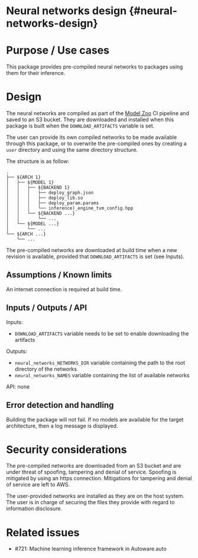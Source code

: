 Neural networks design {#neural-networks-design}
=======================

# Purpose / Use cases
<!-- Required -->
<!-- Things to consider:
    - Why did we implement this feature? -->

This package provides pre-compiled neural networks to packages using them for their inference.


# Design
<!-- Required -->
<!-- Things to consider:
    - How does it work? -->

The neural networks are compiled as part of the
[Model Zoo](https://github.com/autowarefoundation/modelzoo/) CI pipeline and saved to an S3 bucket.
They are downloaded and installed when this package is built when the `DOWNLOAD_ARTIFACTS` variable
is set.

The user can provide its own compiled networks to be made available through this package, or to
overwrite the pre-compiled ones by creating a `user` directory and using the same directory
structure.

The structure is as follow:

```
.
├── ${ARCH 1}
│   ├── ${MODEL 1}
│   │   ├── ${BACKEND 1}
│   │   │   ├── deploy_graph.json
│   │   │   ├── deploy_lib.so
│   │   │   ├── deploy_param.params
│   │   │   └── inference)_engine_tvm_config.hpp
│   │   └── ${BACKEND ...}
│   │       └── ...
│   └── ${MODEL ...}
│       └── ...
└── ${ARCH ...}
    └── ...
```

The pre-compiled networks are downloaded at build time when a new revision is available, provided
that `DOWNLOAD_ARTIFACTS` is set (see Inputs).

## Assumptions / Known limits
<!-- Required -->

An internet connection is required at build time.


## Inputs / Outputs / API
<!-- Required -->
<!-- Things to consider:
    - How do you use the package / API? -->

Inputs:
- `DOWNLOAD_ARTIFACTS` variable needs to be set to enable downloading the artifacts

Outputs:
- `neural_networks_NETWORKS_DIR` variable containing the path to the root directory of the networks
- `neural_networks_NAMES` variable containing the list of available networks

API: none


## Error detection and handling
<!-- Required -->

Building the package will not fail.
If no models are available for the target architecture, then a log message is displayed.


# Security considerations
<!-- Required -->
<!-- Things to consider:
- Spoofing (How do you check for and handle fake input?)
- Tampering (How do you check for and handle tampered input?)
- Repudiation (How are you affected by the actions of external actors?).
- Information Disclosure (Can data leak?).
- Denial of Service (How do you handle spamming?).
- Elevation of Privilege (Do you need to change permission levels during execution?) -->

The pre-compiled networks are downloaded from an S3 bucket and are under threat of spoofing,
tampering and denial of service.
Spoofing is mitigated by using an https connection.
Mitigations for tampering and denial of service are left to AWS.

The user-provided networks are installed as they are on the host system.
The user is in charge of securing the files they provide with regard to information disclosure.


# Related issues
<!-- Required -->

- #721: Machine learning inference framework in Autoware.auto
